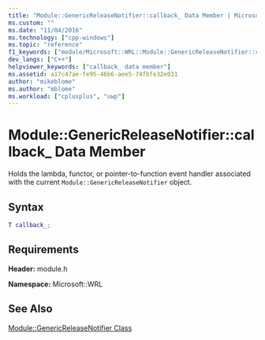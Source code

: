 ```yaml
---
title: "Module::GenericReleaseNotifier::callback_ Data Member | Microsoft Docs"
ms.custom: ""
ms.date: "11/04/2016"
ms.technology: ["cpp-windows"]
ms.topic: "reference"
f1_keywords: ["module/Microsoft::WRL::Module::GenericReleaseNotifier::callback_"]
dev_langs: ["C++"]
helpviewer_keywords: ["callback_ data member"]
ms.assetid: a17c47ae-fe95-46b6-aee5-74fbfe32e031
author: "mikeblome"
ms.author: "mblome"
ms.workload: ["cplusplus", "uwp"]
---
```

# Module::GenericReleaseNotifier::callback_ Data Member

Holds the lambda, functor, or pointer-to-function event handler associated with the current `Module::GenericReleaseNotifier` object.

## Syntax

```cpp
T callback_;
```

## Requirements

**Header:** module.h

**Namespace:** Microsoft::WRL

## See Also

[Module::GenericReleaseNotifier Class](../windows/module-genericreleasenotifier-class.md)